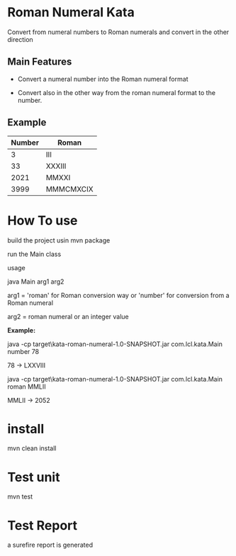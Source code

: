 # Roman Numeral Kata
Convert from numeral numbers to Roman numerals and convert in the other direction

## Main Features
* Convert a numeral number into the Roman numeral format

* Convert also in the other way from the roman numeral format to the number.

## Example
| Number       | Roman        |
|--------------|--------------|
| 3            | III |
| 33 | XXXIII |
| 2021 | MMXXI |
| 3999 | MMMCMXCIX |

# How To use
build the project usin mvn package

run the Main class

usage 

java Main arg1 arg2

arg1 = 'roman' for Roman conversion way or 'number' for conversion from a Roman numeral

arg2 = roman numeral or an integer value

**Example:**

java -cp target\kata-roman-numeral-1.0-SNAPSHOT.jar com.lcl.kata.Main number 78

78 -> LXXVIII

java -cp target\kata-roman-numeral-1.0-SNAPSHOT.jar com.lcl.kata.Main roman MMLII

MMLII -> 2052

# install
mvn clean install
# Test unit
mvn test

# Test Report 
a surefire report is generated 
